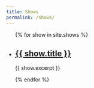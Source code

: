 ```yaml
---
title: Shows
permalink: /shows/
---
```


<ul>
  {% for show in site.shows %}
    <li>
      <h2><a href="{{ show.url | relative_url }}">{{ show.title }}</a></h2>
      <p>{{ show.excerpt }}</p>
    </li>
  {% endfor %}
</ul>

